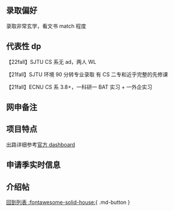 ## 录取偏好

录取非常玄学，看文书 match 程度

## 代表性 dp

【22fall】SJTU CS 系无 ad，两人 WL

【21fall】SJTU 环境 90 分转专业录取 有 CS 二专和近乎完整的先修课

【21fall】ECNU CS 系 3.8+，一科研一 BAT 实习 + 一外企实习

## 网申备注

## 项目特点

出路详细参考[官方 dashboard](https://www.cmu.edu/career/outcomes/post-grad-dashboard.html)

## 申请季实时信息

## 介绍帖

[回到列表 :fontawesome-solid-house:](grade.md){ .md-button }
